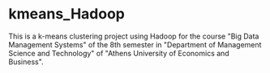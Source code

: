 # kmeans_Hadoop
This is a k-means clustering project using Hadoop for the course "Big Data Management Systems" of the 8th semester in "Department of Management Science and Technology" of "Athens University of Economics and Business".
